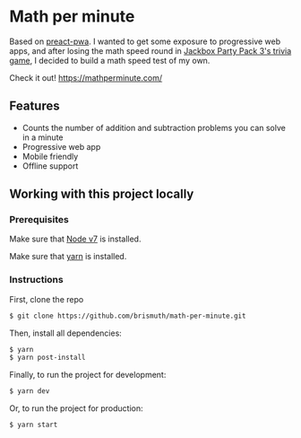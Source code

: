# Math per minute

Based on [preact-pwa](https://preact-pwa-yfxiijbzit.now.sh/). I wanted to get some exposure to progressive web apps, and after losing the math speed round in [Jackbox Party Pack 3's trivia game](https://jackboxgames.com/project/jbpp3/), I decided to build a math speed test of my own.

Check it out! https://mathperminute.com/

## Features
* Counts the number of addition and subtraction problems you can solve in a minute
* Progressive web app
* Mobile friendly
* Offline support

## Working with this project locally
### Prerequisites

Make sure that [Node v7](https://nodejs.org/en/download/releases/) is installed.

Make sure that [yarn](https://github.com/yarnpkg/yarn) is installed.

### Instructions

First, clone the repo

```bash
$ git clone https://github.com/brismuth/math-per-minute.git
```

Then, install all dependencies:

```bash
$ yarn
$ yarn post-install
```

Finally, to run the project for development:

```bash
$ yarn dev
```

Or, to run the project for production:

```bash
$ yarn start
```
